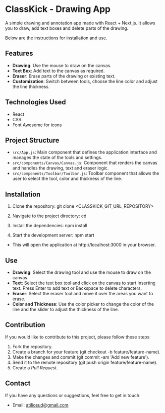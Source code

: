 # ClassKick - Drawing App

A simple drawing and annotation app made with React + Next.js.
It allows you to draw, add text boxes and delete parts of the drawing.

Below are the instructions for installation and use.

## Features

- **Drawing**: Use the mouse to draw on the canvas.
- **Text Box**: Add text to the canvas as required.
- **Eraser**: Erase parts of the drawing or existing text.
- **Customization**: Switch between tools, choose the line color and adjust the line thickness.

## Technologies Used

- React
- CSS
- Font Awesome for icons

## Project Structure

- `src/App.js`: Main component that defines the application interface and manages the state of the tools and settings.
- `src/components/Canvas/Canvas.js`: Component that renders the canvas and handles the drawing, text and eraser logic.
- `src/components/Toolbar/Toolbar.js`: Toolbar component that allows the user to select the tool, color and thickness of the line.

## Installation

1. Clone the repository:
   git clone <CLASSKICK_GIT_URL_REPOSITORY>

2. Navigate to the project directory:
   cd <classkick-app>

3. Install the dependencies:
   npm install

4. Start the development server:
   npm start

- This will open the application at http://localhost:3000 in your browser.

## Use
- **Drawing**: Select the drawing tool and use the mouse to draw on the canvas.
- **Text**: Select the text box tool and click on the canvas to start inserting text. Press Enter to add text or Backspace to delete characters.
- **Eraser**: Select the eraser tool and move it over the areas you want to erase.
- **Color and Thickness**: Use the color picker to change the color of the line and the slider to adjust the thickness of the line.

## Contribution
If you would like to contribute to this project, please follow these steps:

1. Fork the repository.
2. Create a branch for your feature (git checkout -b feature/feature-name).
3. Make the changes and commit (git commit -am 'Add new feature').
4. Send it to the remote repository (git push origin feature/feature-name).
5. Create a _Pull Request_.

## Contact
If you have any questions or suggestions, feel free to get in touch:

- Email: atiliosud@gmail.com
